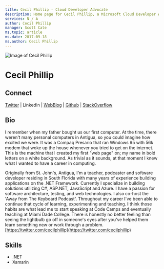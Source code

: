 ```yaml
---
title: Cecil Phillip - Cloud Developer Advocate
description: Home page for Cecil Phillip, a Microsoft Cloud Developer Advocate
services: N / A
author: Cecil Phillip
manager: Scott Cate
ms.topic: article
ms.date: 2017-09-18
ms.author: Cecil Phillip
---
```


![Image of Cecil Phillip](media/profiles/cecil-phillip.png)

# Cecil Phillip


## Connect
[Twitter](https://twitter.com/cecilphillip) | LinkedIn | [WebBlog](http://cecilphillip.com) | [Github](https://github.com/cecilphillip) | [StackOverflow](https://stackoverflow.com/users/333082/cecilphillip)

## Bio

I remember when my father bought us our first computer. At the time, there weren't many personal computers in Antigua, so you could imagine how excited we were. It was a Compaq Presario that ran Windows 95 with 56k modem that woke up the house whenever you tried to get on the internet. This is the machine that I created my first "web page" on; my name in bold letters on a white background. As trivial as it sounds, at that moment I knew what I wanted to have a career in computing.

Originally from St. John's, Antigua, I'm a teacher, podcaster and software developer residing in South Florida with many years of experience building applications on the .NET Framework. Currently I specialize in building solutions utilizing C#, ASP.NET, JavaScript and Azure. I have a passion for software architecture, testing, and web technologies. I also co-host the 'Away from The Keyboard Podcast'. Throughout my career I've been able to continue that cycle of learning, experimenting and teaching. I think those habits are what lead me to start speaking at Code Camps and eventually teaching at Miami Dade College. There is honestly no better feeling than seeing the lightbulb go off in someone's eyes after you've helped them learn something new or work through a problem. [https://twitter.com/cecilphillip](https://twitter.com/cecilphillip) 

## Skills

* .NET
* Xamarin



